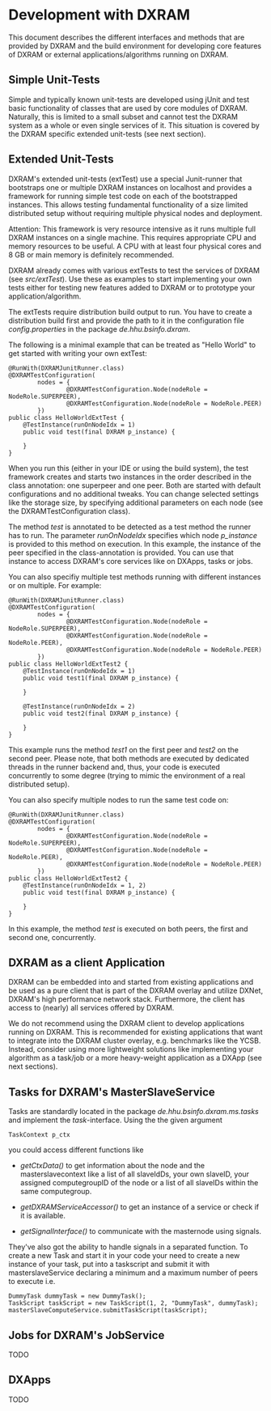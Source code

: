 # Development with DXRAM

This document describes the different interfaces and methods that are provided by DXRAM and the build environment for
developing core features of DXRAM or external applications/algorithms running on DXRAM.

## Simple Unit-Tests

Simple and typically known unit-tests are developed using jUnit and test basic functionality of classes that are used
by core modules of DXRAM. Naturally, this is limited to a small subset and cannot test the DXRAM system as a whole
or even single services of it. This situation is covered by the DXRAM specific extended unit-tests (see next section).

## Extended Unit-Tests

DXRAM's extended unit-tests (extTest) use a special Junit-runner that bootstraps one or multiple DXRAM instances on
localhost and provides a framework for running simple test code on each of the bootstrapped instances. This allows
testing fundamental functionality of a size limited distributed setup without requiring multiple physical nodes and
deployment.

Attention: This framework is very resource intensive as it runs multiple full DXRAM instances on a single machine. This
requires appropriate CPU and memory resources to be useful. A CPU with at least four physical cores and 8 GB or main
memory is definitely recommended.

DXRAM already comes with various extTests to test the services of DXRAM (see *src/extTest*). Use these as examples
to start implementing your own tests either for testing new features added to DXRAM or to prototype your
application/algorithm.

The extTests require distribution build output to run. You have to create a distribution build first and provide the
path to it in the configuration file *config.properties* in the package *de.hhu.bsinfo.dxram*.

The following is a minimal example that can be treated as "Hello World" to get started with writing your own extTest:
```
@RunWith(DXRAMJunitRunner.class)
@DXRAMTestConfiguration(
        nodes = {
                @DXRAMTestConfiguration.Node(nodeRole = NodeRole.SUPERPEER),
                @DXRAMTestConfiguration.Node(nodeRole = NodeRole.PEER)
        })
public class HelloWorldExtTest {
    @TestInstance(runOnNodeIdx = 1)
    public void test(final DXRAM p_instance) {

    }
}
```

When you run this (either in your IDE or using the build system), the test framework creates and starts two instances
in the order described in the class annotation: one superpeer and one peer. Both are started with default configurations
and no additional tweaks. You can change selected settings like the storage size, by specifying additional parameters
on each node (see the DXRAMTestConfiguration class).

The method *test* is annotated to be detected as a test method the runner has to run. The parameter *runOnNodeIdx*
specifies which node *p_instance* is provided to this method on execution. In this example, the instance of the peer
specified in the class-annotation is provided. You can use that instance to access DXRAM's core services like on
DXApps, tasks or jobs.

You can also specifiy multiple test methods running with different instances or on multiple. For example:
```
@RunWith(DXRAMJunitRunner.class)
@DXRAMTestConfiguration(
        nodes = {
                @DXRAMTestConfiguration.Node(nodeRole = NodeRole.SUPERPEER),
                @DXRAMTestConfiguration.Node(nodeRole = NodeRole.PEER),
                @DXRAMTestConfiguration.Node(nodeRole = NodeRole.PEER)
        })
public class HelloWorldExtTest2 {
    @TestInstance(runOnNodeIdx = 1)
    public void test1(final DXRAM p_instance) {

    }

    @TestInstance(runOnNodeIdx = 2)
    public void test2(final DXRAM p_instance) {

    }
}
```

This example runs the method *test1* on the first peer and *test2* on the second peer. Please note, that both methods
are executed by dedicated threads in the runner backend and, thus, your code is executed concurrently to some degree
(trying to mimic the environment of a real distributed setup).

You can also specify multiple nodes to run the same test code on:
```
@RunWith(DXRAMJunitRunner.class)
@DXRAMTestConfiguration(
        nodes = {
                @DXRAMTestConfiguration.Node(nodeRole = NodeRole.SUPERPEER),
                @DXRAMTestConfiguration.Node(nodeRole = NodeRole.PEER),
                @DXRAMTestConfiguration.Node(nodeRole = NodeRole.PEER)
        })
public class HelloWorldExtTest2 {
    @TestInstance(runOnNodeIdx = 1, 2)
    public void test(final DXRAM p_instance) {

    }
}
```

In this example, the method *test* is executed on both peers, the first and second one, concurrently.

## DXRAM as a client Application

DXRAM can be embedded into and started from existing applications and be used as a pure client that is part of the
DXRAM overlay and utilize DXNet, DXRAM's high performance network stack. Furthermore, the client has access to (nearly)
all services offered by DXRAM.

We do not recommend using the DXRAM client to develop applications running on DXRAM. This is recommended for existing
applications that want to integrate into the DXRAM cluster overlay, e.g. benchmarks like the YCSB. Instead, consider
using more lightweight solutions like implementing your algorithm as a task/job or a more heavy-weight application
as a DXApp (see next sections).

## Tasks for DXRAM's MasterSlaveService

Tasks are standardly located in the package _de.hhu.bsinfo.dxram.ms.tasks_ and implement the _task_-interface.
Using the the given argument
```
TaskContext p_ctx  
```
you could access different functions like
* _getCtxData()_ to get information about the node and the masterslavecontext 
like a list of all slaveIdDs, your own slaveID, your assigned computegroupID
 of the node or a list of all slaveIDs within the same computegroup.
 
 * _getDXRAMServiceAccessor()_ to get an instance of a service or check if it is available.
 
 * _getSignalInterface()_ to communicate with the masternode using signals.  
 
 They've also got the ability to handle signals in a separated function.
 To create a new Task and start it in your code your need to create a 
 new instance of your task, put into a taskscript and submit it with
 masterslaveService declaring a minimum and a maximum number of peers 
 to execute i.e.
 ```
 DummyTask dummyTask = new DummyTask();
 TaskScript taskScript = new TaskScript(1, 2, "DummyTask", dummyTask);
 masterSlaveComputeService.submitTaskScript(taskScript);
```
## Jobs for DXRAM's JobService

TODO

## DXApps

TODO
